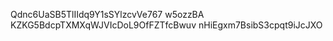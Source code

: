 Qdnc6UaSB5TlIIdq9Y1sSYlzcvVe767 w5ozzBA KZKG5BdcpTXMXqWJVIcDoL9OfFZTfcBwuv
nHiEgxm7BsibS3cpqt9iJcJXO